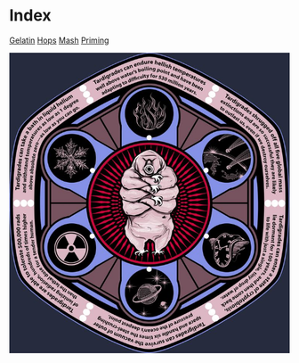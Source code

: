 <!-- TITLE: Tardigrade Beer -->
<!-- SUBTITLE: Moss Piggy!!! -->

# Index

[Gelatin](https://tardigrade.pro/gelatin)
[Hops](https://tardigrade.pro/hops-wheel)
[Mash](https://tardigrade.pro/mash-temperature)
[Priming](https://www.brewersfriend.com/beer-priming-calculator/)

![Tardigrade Front](/uploads/tardigrade-front.jpg "Tardigrade Front")